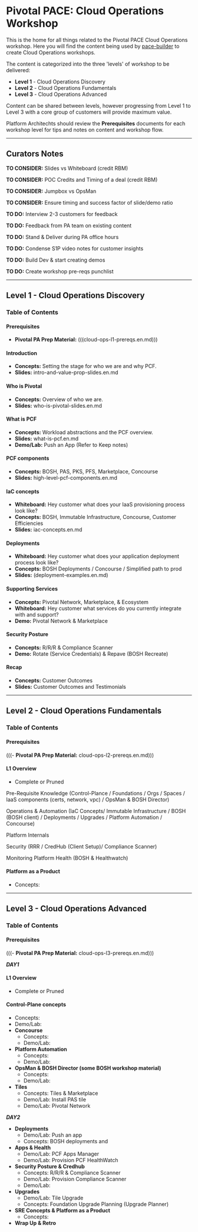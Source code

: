 # Pivotal PACE: Cloud Operations Workshop

This is the home for all things related to the Pivotal PACE Cloud Operations workshop. Here you will find the content being used by [pace-builder](https://github.com/Pivotal-Field-Engineering/pace-builder) to create Cloud Operations workshops.

The content is categorized into the three 'levels' of workshop to be delivered:
- **Level 1** - Cloud Operations Discovery
- **Level 2** - Cloud Operations Fundamentals
- **Level 3** - Cloud Operations Advanced

Content can be shared between levels, however progressing from Level 1 to Level 3 with a core group of customers will provide maximum value.

Platform Architechts should review the **Prerequisites** documents for each workshop level for tips and notes on content and workshop flow.

---
## Curators Notes

**TO CONSIDER:** Slides vs Whiteboard (credit RBM)

**TO CONSIDER:** POC Credits and Timing of a deal (credit RBM)

**TO CONSIDER:** Jumpbox vs OpsMan

**TO CONSIDER:** Ensure timing and success factor of slide/demo ratio

**TO DO:** Interview 2-3 customers for feedback

**TO DO:** Feedback from PA team on existing content

**TO DO:** Stand & Deliver during PA office hours

**TO DO:** Condense S1P video notes for customer insights

**TO DO:** Build Dev & start creating demos

**TO DO:** Create workshop pre-reqs punchlist

---

## Level 1 - Cloud Operations Discovery
### Table of Contents

#### Prerequisites
- **Pivotal PA Prep Material:** (((cloud-ops-l1-prereqs.en.md)))

#### Introduction
- **Concepts:** Setting the stage for who we are and why PCF.
- **Slides:** intro-and-value-prop-slides.en.md

#### Who is Pivotal
- **Concepts:** Overview of who we are.
- **Slides:** who-is-pivotal-slides.en.md

#### What is PCF
- **Concepts:** Workload abstractions and the PCF overview.
- **Slides:** what-is-pcf.en.md
- **Demo/Lab:** Push an App (Refer to Keep notes)

#### PCF components
- **Concepts:** BOSH, PAS, PKS, PFS, Marketplace, Concourse
- **Slides:** high-level-pcf-components.en.md

#### IaC concepts
- **Whiteboard:** Hey customer what does your IaaS provisioning process look like?
- **Concepts:** BOSH, Immutable Infrastructure, Concourse, Customer Efficiencies
- **Slides:** iac-concepts.en.md

#### Deployments
- **Whiteboard:** Hey customer what does your application deployment process look like?
- **Concepts:** BOSH Deployments / Concourse / Simplified path to prod
- **Slides:** (deployment-examples.en.md)

#### Supporting Services
- **Concepts:** Pivotal Network, Marketplace, & Ecosystem
- **Whiteboard:** Hey customer what services do you currently integrate with and support?
- **Demo:** Pivotal Network & Marketplace

#### Security Posture
- **Concepts:** R/R/R & Compliance Scanner
- **Demo:** Rotate (Service Credentials) & Repave (BOSH Recreate)

#### Recap
- **Concepts:** Customer Outcomes
- **Slides:** Customer Outcomes and Testimonials

---

## Level 2 - Cloud Operations Fundamentals
### Table of Contents

#### Prerequisites
(((- **Pivotal PA Prep Material:** cloud-ops-l2-prereqs.en.md)))

#### L1 Overview
- Complete or Pruned

Pre-Requisite Knowledge (Control-Plance / Foundations / Orgs / Spaces / IaaS components (certs, network, vpc) / OpsMan & BOSH Director)

Operations & Automation (IaC Concepts/ Immutable Infrastructure / BOSH (BOSH client) / Deployments / Upgrades / Platform Automation / Concourse)

Platform Internals

Security (RRR / CredHub (Client Setup)/ Compliance Scanner)

Monitoring Platform Health (BOSH & Healthwatch)

#### Platform as a Product
- Concepts:

---

## Level 3 - Cloud Operations Advanced
### Table of Contents

#### Prerequisites
(((- **Pivotal PA Prep Material:** cloud-ops-l3-prereqs.en.md)))

_**DAY1**_
#### L1 Overview
- Complete or Pruned
#### Control-Plane concepts
- Concepts:
- Demo/Lab:
- **Concourse**
  - Concepts:
  - Demo/Lab:
- **Platform Automation**
  - Concepts:
  - Demo/Lab:
- **OpsMan & BOSH Director (some BOSH workshop material)**
  - Concepts:
  - Demo/Lab:
- **Tiles**
  - Concepts: Tiles & Marketplace
  - Demo/Lab: Install PAS tile
  - Demo/Lab: Pivotal Network

_**DAY2**_
- **Deployments**
  - Demo/Lab: Push an app
  - Concepts: BOSH deployments and
- **Apps & Health**
  - Demo/Lab: PCF Apps Manager
  - Demo/Lab: Provision PCF HealthWatch
- **Security Posture & Credhub**
  - Concepts: R/R/R & Compliance Scanner
  - Demo/Lab: Provision Compliance Scanner
  - Demo/Lab:
- **Upgrades**
  - Demo/Lab: Tile Upgrade
  - Concepts: Foundation Upgrade Planning (Upgrade Planner)
- **SRE Concepts & Platform as a Product**
  - Concepts:
- **Wrap Up & Retro**
